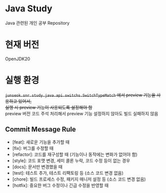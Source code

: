 # Java Study
Java 관련된 개인 공부 Repository

# 현재 버전
OpenJDK20

# 실행 환경
~~`junseok.snr.study.java.api.switchs.SwitchTypeMatch` 에서 preview 기능을 사용하고 있어서,  
실행 시 preview 기능이 사용되도록 설정해야 함~~  
preview 버전 코드 주석 처리해서 preview 기능 설정하지 않아도 빌드 실패하지 않음

## Commit Message Rule
- [feat]: 새로운 기능을 추가할 때
- [fix]: 버그를 수정할 때
- [refactor]: 코드를 재구성할 때 (기능이나 동작에는 변화가 없어야 함)
- [style]: 코드 포맷 변경, 세미 콜론 누락, 코드 수정 등이 없는 경우
- [docs]: 문서만 변경했을 때
- [test]: 테스트 추가, 테스트 리팩토링 등 (소스 코드 변경 없음)
- [chore]: 빌드 프로세스 수정, 패키지 매니저 설정 등 (소스 코드 변경 없음)
- [hotfix]: 중요한 버그 수정이나 긴급 수정을 반영할 때

